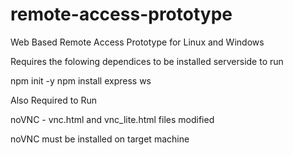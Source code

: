 # remote-access-prototype

Web Based Remote Access Prototype for Linux and Windows


Requires the folowing dependices to be installed serverside to run

npm init -y
npm install express ws


Also Required to Run

noVNC - vnc.html and vnc_lite.html files modified

noVNC must be installed on target machine

